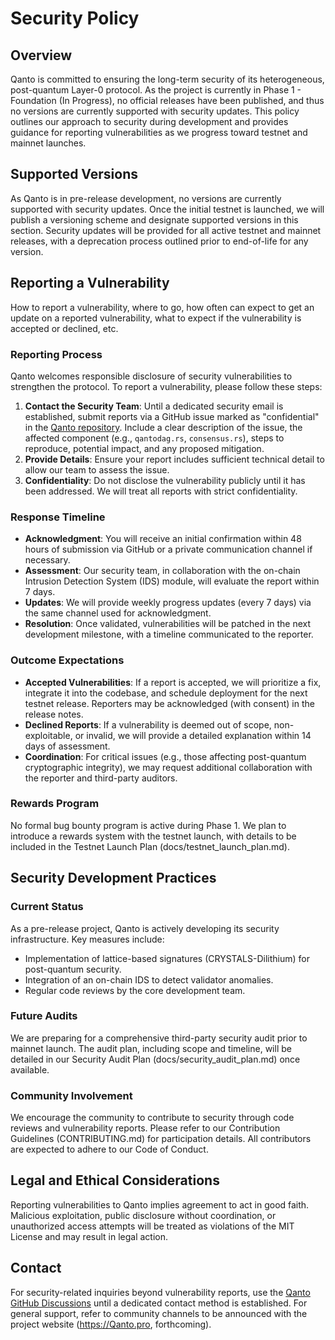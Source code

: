 # Security Policy

## Overview

Qanto is committed to ensuring the long-term security of its heterogeneous, post-quantum Layer-0 protocol. As the project is currently in Phase 1 - Foundation (In Progress), no official releases have been published, and thus no versions are currently supported with security updates. This policy outlines our approach to security during development and provides guidance for reporting vulnerabilities as we progress toward testnet and mainnet launches.

## Supported Versions

As Qanto is in pre-release development, no versions are currently supported with security updates. Once the initial testnet is launched, we will publish a versioning scheme and designate supported versions in this section. Security updates will be provided for all active testnet and mainnet releases, with a deprecation process outlined prior to end-of-life for any version.

## Reporting a Vulnerability

How to report a vulnerability, where to go, how often can expect to get an update on a reported vulnerability, what to expect if the vulnerability is accepted or declined, etc.

### Reporting Process
Qanto welcomes responsible disclosure of security vulnerabilities to strengthen the protocol. To report a vulnerability, please follow these steps:

1. **Contact the Security Team**: Until a dedicated security email is established, submit reports via a GitHub issue marked as "confidential" in the [Qanto repository](https://github.com/trvorth/qanto/issues/new?assignees=&labels=confidential&template=security_issue.md). Include a clear description of the issue, the affected component (e.g., `qantodag.rs`, `consensus.rs`), steps to reproduce, potential impact, and any proposed mitigation.
2. **Provide Details**: Ensure your report includes sufficient technical detail to allow our team to assess the issue.
3. **Confidentiality**: Do not disclose the vulnerability publicly until it has been addressed. We will treat all reports with strict confidentiality.

### Response Timeline
- **Acknowledgment**: You will receive an initial confirmation within 48 hours of submission via GitHub or a private communication channel if necessary.
- **Assessment**: Our security team, in collaboration with the on-chain Intrusion Detection System (IDS) module, will evaluate the report within 7 days.
- **Updates**: We will provide weekly progress updates (every 7 days) via the same channel used for acknowledgment.
- **Resolution**: Once validated, vulnerabilities will be patched in the next development milestone, with a timeline communicated to the reporter.

### Outcome Expectations
- **Accepted Vulnerabilities**: If a report is accepted, we will prioritize a fix, integrate it into the codebase, and schedule deployment for the next testnet release. Reporters may be acknowledged (with consent) in the release notes.
- **Declined Reports**: If a vulnerability is deemed out of scope, non-exploitable, or invalid, we will provide a detailed explanation within 14 days of assessment.
- **Coordination**: For critical issues (e.g., those affecting post-quantum cryptographic integrity), we may request additional collaboration with the reporter and third-party auditors.

### Rewards Program
No formal bug bounty program is active during Phase 1. We plan to introduce a rewards system with the testnet launch, with details to be included in the Testnet Launch Plan (docs/testnet_launch_plan.md).

## Security Development Practices

### Current Status
As a pre-release project, Qanto is actively developing its security infrastructure. Key measures include:
- Implementation of lattice-based signatures (CRYSTALS-Dilithium) for post-quantum security.
- Integration of an on-chain IDS to detect validator anomalies.
- Regular code reviews by the core development team.

### Future Audits
We are preparing for a comprehensive third-party security audit prior to mainnet launch. The audit plan, including scope and timeline, will be detailed in our Security Audit Plan (docs/security_audit_plan.md) once available.

### Community Involvement
We encourage the community to contribute to security through code reviews and vulnerability reports. Please refer to our Contribution Guidelines (CONTRIBUTING.md) for participation details. All contributors are expected to adhere to our Code of Conduct.

## Legal and Ethical Considerations

Reporting vulnerabilities to Qanto implies agreement to act in good faith. Malicious exploitation, public disclosure without coordination, or unauthorized access attempts will be treated as violations of the MIT License and may result in legal action.

## Contact

For security-related inquiries beyond vulnerability reports, use the [Qanto GitHub Discussions](https://github.com/trvorth/Qanto/discussions) until a dedicated contact method is established. For general support, refer to community channels to be announced with the project website (https://Qanto.pro, forthcoming).
